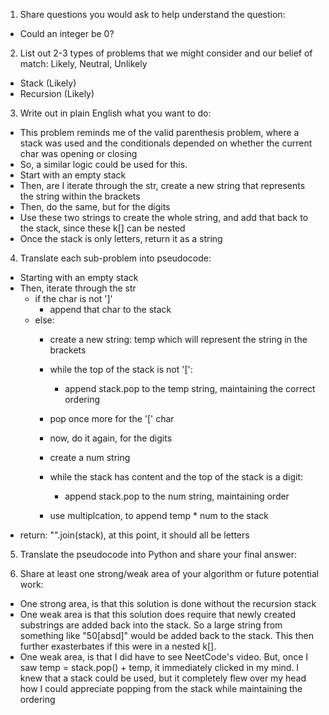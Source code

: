 1. Share questions you would ask to help understand the question:
- Could an integer be 0?

2. List out 2-3 types of problems that we might consider and our belief of match: Likely, Neutral, Unlikely
- Stack (Likely)
- Recursion (Likely)

3. Write out in plain English what you want to do:
- This problem reminds me of the valid parenthesis problem, where a stack was used and the conditionals depended on whether the current char was opening or closing
- So, a similar logic could be used for this. 
- Start with an empty stack
- Then, are I iterate through the str, create a new string that represents the string within the brackets
- Then, do the same, but for the digits
- Use these two strings to create the whole string, and add that back to the stack, since these k[] can be nested 
- Once the stack is only letters, return it as a string

4. Translate each sub-problem into pseudocode:
- Starting with an empty stack
- Then, iterate through the str 
    - if the char is not ']'
        - append that char to the stack 
    - else:
        - create a new string: temp which will represent the string in the brackets
        - while the top of the stack is not '[':
            - append stack.pop to the temp string, maintaining the correct ordering
        - pop once more for the '[' char

        - now, do it again, for the digits
        - create a num string
        - while the stack has content and the top of the stack is a digit:
            - append stack.pop to the num string, maintaining order
        - use multiplcation, to append temp * num to the stack 
- return: "".join(stack), at this point, it should all be letters

5. Translate the pseudocode into Python and share your final answer:
  <!-- class Solution:
    def decodeString(self, s: str) -> str:
        stack = []
        for char in s:
            if char != ']':
                stack.append(char)
            else:
                temp = ""
                while stack[-1] != '[':
                    temp = stack.pop() + temp
                stack.pop()

                num = ""
                while stack and stack[-1].isdigit():
                    num = stack.pop() + num
                stack.append(temp * int(num))
        return "".join(stack) -->

6. Share at least one strong/weak area of your algorithm or future potential work:
- One strong area, is that this solution is done without the recursion stack
- One weak area is that this solution does require that newly created substrings are added back into the stack. So a large string from something like "50[absd]" would be added back to the stack. This then further exasterbates if this were in a nested k[].
- One weak area, is that I did have to see NeetCode's video. But, once I saw temp = stack.pop() + temp, it immediately clicked in my mind. I knew that a stack could be used, but it completely flew over my head how I could appreciate popping from the stack while maintaining the ordering
